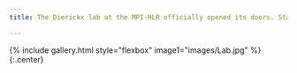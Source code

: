 ```yaml
---
title: The Dierickx lab at the MPI-HLR officially opened its doors. Stay tuned for more research to come!

---
```


{% include gallery.html style="flexbox" image1="images/Lab.jpg" %}
{:.center}
